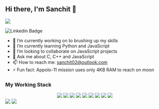 ## Hi there, I'm Sanchit 👋

<a href="https://hits.seeyoufarm.com"><img src="https://hits.seeyoufarm.com/api/count/incr/badge.svg?url=https%3A%2F%2Fgithub.com%2Fsanchitbajaj02%2Fhit-counter&count_bg=%2379C83D&title_bg=%23555555&icon=github.svg&icon_color=%23FFFFFF&title=Visits&edge_flat=false"/></a>

![Linkedin Badge](https://img.shields.io/badge/sanchitbajaj02-blue?style=flat-square&logo=Linkedin&logoColor=white&link=https:https://www.linkedin.com/in/sanchit-bajaj-123826194/)

- 🔭 I’m currently working on to brushing up my skills
- 🌱 I’m currently learning Python and JavaScript
- 👯 I’m looking to collaborate on JavaScript projects
- 💬 Ask me about C, C++ and JavaScript
- 📫 How to reach me: <a href="mailto:sanchit02@outlook.com">sanchit02@outlook.com</a>
- ⚡ Fun fact: Appolo-11 mission uses only 4KB RAM to reach on moon

### My Working Stack

<div align="center">
    <img src="https://img.shields.io/badge/C++-00599C?&style=flat-square&logo=c%2B%2B&logoColor=white" />
    <img src="https://img.shields.io/badge/-Java-007396?style=flat-square&logo=java" />
    <img src="https://img.shields.io/badge/-JavaScript-F7DF1E?style=flat-square&logo=javascript&logoColor=222222" />
    <img src="https://img.shields.io/badge/-Python-1E415D?style=flat-square&logo=python" />
    <img src="https://img.shields.io/badge/-Node.js-339933?&style=flat-square&logo=node.js&logoColor=white"/>
    <img src="https://img.shields.io/badge/-MySQL-4479A1?style=flat-square&logo=mysql&logoColor=white" />
    <img src="https://img.shields.io/badge/-MongoDB-47A248?style=flat-square&logo=mongodb&logoColor=white" />
    <img src="https://img.shields.io/badge/-git-F05033?&style=flat-square&logo=git&logoColor=white"/>
    <img src="https://img.shields.io/badge/-html-DD4B25?&style=flat-square&logo=html&logoColor=white"/>
</div>

<img src="https://github-readme-stats.vercel.app/api?username=sanchitbajaj02&show_icons=true"/>
<img src="https://github-readme-stats.vercel.app/api/top-langs/?username=sanchitbajaj02"/>
<!-- - 🤔 I’m looking for help with  -->
